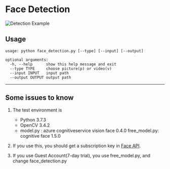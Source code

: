 # Face Detection 

![Detection Example](https://i.imgur.com/B2pREOJ.jpg)

## Usage

```
usage: python face_detection.py [--type] [--input] [--output]

optional arguments:
  -h, --help      show this help message and exit
  --type TYPE     choose picture(p) or video(v)
  --input INPUT   input path
  --output OUTPUT output path
```

---
## Some issues to know
1. The test environment is
    - Python 3.7.3
    - OpenCV 3.4.2
    - model.py     : azure cognitiveservice vision face 0.4.0
      free_model.py: cognitive face 1.5.0

2. If you use this, you should get a subscription key in [Face API](https://azure.microsoft.com/en-us/services/cognitive-services/face/).

3. If you use Guest Account(7-day trial), you use free_model.py, and change face_detection.py
